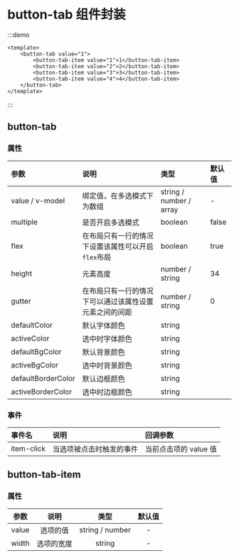 # button-tab 组件封装

:::demo

```vue
<template>
    <button-tab value="1">
        <button-tab-item value="1">1</button-tab-item>
        <button-tab-item value="2">2</button-tab-item>
        <button-tab-item value="3">3</button-tab-item>
        <button-tab-item value="4">4</button-tab-item>
    </button-tab>
</template>
```

:::

## button-tab

### 属性

| 参数               | 说明                                                   | 类型                    | 默认值                    |
| :----------------- | :----------------------------------------------------- | :---------------------- | :------------------------ |
| value / v-model    | 绑定值，在多选模式下为数组                             | string / number / array | -                         |
| multiple           | 是否开启多选模式                                       | boolean                 | false                     |
| flex               | 在布局只有一行的情况下设置该属性可以开启`flex`布局     | boolean                 | true                      |
| height             | 元素高度                                               | number / string         | 34                        |
| gutter             | 在布局只有一行的情况下可以通过该属性设置元素之间的间距 | number / string         | 0                         |
| defaultColor       | 默认字体颜色                                           | string                  | <color color="#999999" /> |
| activeColor        | 选中时字体颜色                                         | string                  | <color color="#FFFFFF" /> |
| defaultBgColor     | 默认背景颜色                                           | string                  | <color color="#FFFFFF" /> |
| activeBgColor      | 选中时背景颜色                                         | string                  | <color color="#2482FC" /> |
| defaultBorderColor | 默认边框颜色                                           | string                  | <color color="#2482FC" /> |
| activeBorderColor  | 选中时边框颜色                                         | string                  | <color color="#2482FC" /> |

### 事件

| 事件名     | 说明                     | 回调参数              |
| :--------- | :----------------------- | :-------------------- |
| item-click | 当选项被点击时触发的事件 | 当前点击项的 value 值 |

## button-tab-item

### 属性

| 参数  |    说明    |      类型       | 默认值 |
| :---: | :--------: | :-------------: | :----: |
| value |  选项的值  | string / number |   -    |
| width | 选项的宽度 |     string      |   -    |
